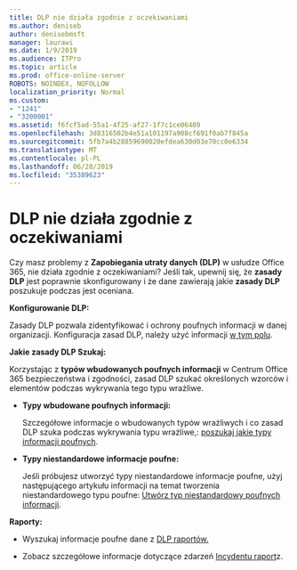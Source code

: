 ```yaml
---
title: DLP nie działa zgodnie z oczekiwaniami
ms.author: deniseb
author: denisebmsft
manager: laurawi
ms.date: 1/9/2019
ms.audience: ITPro
ms.topic: article
ms.prod: office-online-server
ROBOTS: NOINDEX, NOFOLLOW
localization_priority: Normal
ms.custom:
- "1241"
- "3200001"
ms.assetid: f6fcf5ad-55a1-4f25-af27-1f7c1ce06409
ms.openlocfilehash: 3d8316502b4e51a101197a908cf691f0ab7f845a
ms.sourcegitcommit: 5fb7a4b28859690020efdea630d03e70cc0e6334
ms.translationtype: MT
ms.contentlocale: pl-PL
ms.lasthandoff: 06/28/2019
ms.locfileid: "35389623"
---
```

# <a name="dlp-not-working-as-expected"></a>DLP nie działa zgodnie z oczekiwaniami

Czy masz problemy z **Zapobiegania utraty danych (DLP)** w usłudze Office 365, nie działa zgodnie z oczekiwaniami? Jeśli tak, upewnij się, że **zasady DLP** jest poprawnie skonfigurowany i że dane zawierają jakie **zasady DLP** poszukuje podczas jest oceniana.
  
 **Konfigurowanie DLP:**
  
Zasady DLP pozwala zidentyfikować i ochrony poufnych informacji w danej organizacji. Konfiguracja zasad DLP, należy użyć informacji [w tym polu](https://docs.microsoft.com/office365/securitycompliance/prevent-data-loss#set-up-dlp).
  
 **Jakie zasady DLP Szukaj:**
  
Korzystając z **typów wbudowanych poufnych informacji** w Centrum Office 365 bezpieczeństwa i zgodności, zasad DLP szukać określonych wzorców i elementów podczas wykrywania tego typu wrażliwe.
  
- **Typy wbudowane poufnych informacji:**

    Szczegółowe informacje o wbudowanych typów wrażliwych i co zasad DLP szuka podczas wykrywania typu wrażliwe,: [poszukaj jakie typy informacji poufnych](https://docs.microsoft.com/office365/securitycompliance/what-the-sensitive-information-types-look-for).

- **Typy niestandardowe informacje poufne:**

    Jeśli próbujesz utworzyć typy niestandardowe informacje poufne, użyj następującego artykułu informacji na temat tworzenia niestandardowego typu poufne: [Utwórz typ niestandardowy poufnych informacji](https://docs.microsoft.com/office365/securitycompliance/create-a-custom-sensitive-information-type).

 **Raporty:**
  
- Wyszukaj informacje poufne dane z [DLP raportów.](https://docs.microsoft.com/office365/securitycompliance/data-loss-prevention-policies#dlp-reports)

- Zobacz szczegółowe informacje dotyczące zdarzeń [Incydentu raport](https://docs.microsoft.com/office365/securitycompliance/data-loss-prevention-policies#incident-reports)z.
